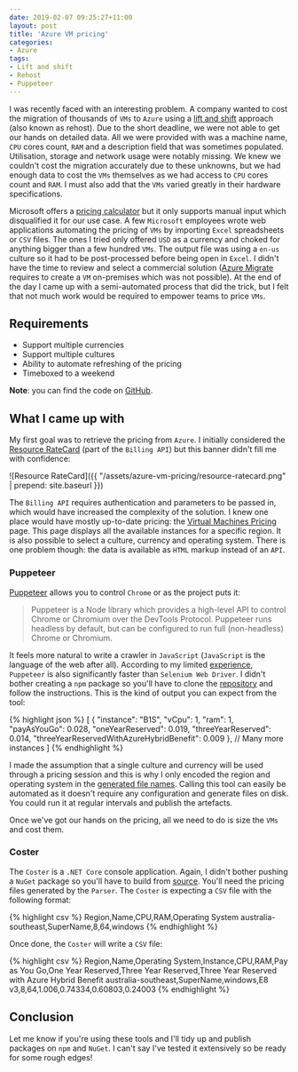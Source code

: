 ```yaml
---
date: 2019-02-07 09:25:27+11:00
layout: post
title: 'Azure VM pricing'
categories:
- Azure
tags:
- Lift and shift
- Rehost
- Puppeteer
---
```


I was recently faced with an interesting problem. A company wanted to cost the migration of thousands of `VMs` to `Azure` using a [lift and shift][rehost] approach (also known as rehost). Due to the short deadline, we were not able to get our hands on detailed data. All we were provided with was a machine name, `CPU` cores count, `RAM` and a description field that was sometimes populated. Utilisation, storage and network usage were notably missing. We knew we couldn't cost the migration accurately due to these unknowns, but we had enough data to cost the `VMs` themselves as we had access to `CPU` cores count and `RAM`. I must also add that the `VMs` varied greatly in their hardware specifications.

Microsoft offers a [pricing calculator][pricing-calculator] but it only supports manual input which disqualified it for our use case. A few `Microsoft` employees wrote web applications automating the pricing of `VMs` by importing `Excel` spreadsheets or `CSV` files. The ones I tried only offered `USD` as a currency and choked for anything bigger than a few hundred `VMs`. The output file was using a `en-us` culture so it had to be post-processed before being open in `Excel`. I didn't have the time to review and select a commercial solution ([Azure Migrate][azure-migrate] requires to create a `VM` on-premises which was not possible). At the end of the day I came up with a semi-automated process that did the trick, but I felt that not much work would be required to empower teams to price `VMs`.<!--more-->

## Requirements

- Support multiple currencies
- Support multiple cultures
- Ability to automate refreshing of the pricing
- Timeboxed to a weekend

**Note**: you can find the code on [GitHub][azure-vm-pricing].

## What I came up with

My first goal was to retrieve the pricing from `Azure`. I initially considered the [Resource RateCard][resource-ratecard] (part of the `Billing API`) but this banner didn't fill me with confidence:

![Resource RateCard]({{ "/assets/azure-vm-pricing/resource-ratecard.png" | prepend: site.baseurl }})

The `Billing API` requires authentication and parameters to be passed in, which would have increased the complexity of the solution. I knew one place would have mostly up-to-date pricing: the [Virtual Machines Pricing][virtual-machines-pricing] page. This page displays all the available instances for a specific region. It is also possible to select a culture, currency and operating system. There is one problem though: the data is available as `HTML` markup instead of an `API`.

### Puppeteer

[Puppeteer][puppeteer] allows you to control `Chrome` or as the project puts it:

> Puppeteer is a Node library which provides a high-level API to control Chrome or Chromium over the DevTools Protocol. Puppeteer runs headless by default, but can be configured to run full (non-headless) Chrome or Chromium.

It feels more natural to write a crawler in `JavaScript` (`JavaScript` is the language of the web after all). According to my limited [experience][ui-tests], `Puppeteer` is also significantly faster than `Selenium Web Driver`. I didn't bother creating a `npm` package so you'll have to clone the [repository][azure-vm-pricing-parser] and follow the instructions. This is the kind of output you can expect from the tool:

{% highlight json %}
[
  {
    "instance": "B1S",
    "vCpu": 1,
    "ram": 1,
    "payAsYouGo": 0.028,
    "oneYearReserved": 0.019,
    "threeYearReserved": 0.014,
    "threeYearReservedWithAzureHybridBenefit": 0.009
  },
  // Many more instances
]
{% endhighlight %}

I made the assumption that a single culture and currency will be used through a pricing session and this is why I only encoded the region and operating system in the [generated file names][azure-vm-pricing-parser-output]. Calling this tool can easily be automated as it doesn't require any configuration and generate files on disk. You could run it at regular intervals and publish the artefacts.

Once we've got our hands on the pricing, all we need to do is size the `VMs` and cost them.

### Coster

The `Coster` is a `.NET Core` console application. Again, I didn't bother pushing a `NuGet` package so you'll have to build from [source][azure-vm-pricing-coster]. You'll need the pricing files generated by the `Parser`. The `Coster` is expecting a `CSV` file with the following format:

{% highlight csv %}
Region,Name,CPU,RAM,Operating System
australia-southeast,SuperName,8,64,windows
{% endhighlight %}

Once done, the `Coster` will write a `CSV` file:

{% highlight csv %}
Region,Name,Operating System,Instance,CPU,RAM,Pay as You Go,One Year Reserved,Three Year Reserved,Three Year Reserved with Azure Hybrid Benefit
australia-southeast,SuperName,windows,E8 v3,8,64,1.006,0.74334,0.60803,0.24003
{% endhighlight %}

## Conclusion

Let me know if you're using these tools and I'll tidy up and publish packages on `npm` and `NuGet`. I can't say I've tested it extensively so be ready for some rough edges!

[rehost]: https://docs.microsoft.com/en-us/azure/architecture/cloud-adoption/digital-estate/5-rs-of-rationalization#rehost
[pricing-calculator]: https://azure.microsoft.com/en-us/pricing/calculator/?service=virtual-machines
[resource-ratecard]: https://docs.microsoft.com/en-us/previous-versions/azure/reference/mt219005(v=azure.100)
[virtual-machines-pricing]: https://azure.microsoft.com/en-au/pricing/details/virtual-machines/windows/
[puppeteer]: https://pptr.dev/
[azure-migrate]: https://azure.microsoft.com/en-us/services/azure-migrate/
[ui-tests]: https://github.com/gabrielweyer/ui-tests
[azure-vm-pricing]: https://github.com/gabrielweyer/azure-vm-pricing#readme
[azure-vm-pricing-parser]: https://github.com/gabrielweyer/azure-vm-pricing#parser
[azure-vm-pricing-parser-output]: https://github.com/gabrielweyer/azure-vm-pricing#parser-output
[azure-vm-pricing-coster]: https://github.com/gabrielweyer/azure-vm-pricing#coster
